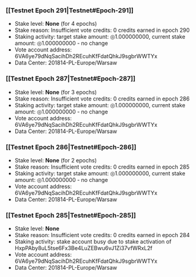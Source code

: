 ### [[Testnet Epoch 291|Testnet#Epoch-291]]
* Stake level: **None** (for 4 epochs)
* Stake reason: Insufficient vote credits: 0 credits earned in epoch 290
* Staking activity: target stake amount: ◎1.000000000, current stake amount: ◎1.000000000 - no change
* Vote account address: 6VA6ye79dNqSacihDh2REcuhKfFdatQhkJ9sgbrWWTYx
* Data Center: 201814-PL-Europe/Warsaw
### [[Testnet Epoch 287|Testnet#Epoch-287]]
* Stake level: **None** (for 3 epochs)
* Stake reason: Insufficient vote credits: 0 credits earned in epoch 286
* Staking activity: target stake amount: ◎1.000000000, current stake amount: ◎1.000000000 - no change
* Vote account address: 6VA6ye79dNqSacihDh2REcuhKfFdatQhkJ9sgbrWWTYx
* Data Center: 201814-PL-Europe/Warsaw
### [[Testnet Epoch 286|Testnet#Epoch-286]]
* Stake level: **None** (for 2 epochs)
* Stake reason: Insufficient vote credits: 0 credits earned in epoch 285
* Staking activity: target stake amount: ◎1.000000000, current stake amount: ◎1.000000000 - no change
* Vote account address: 6VA6ye79dNqSacihDh2REcuhKfFdatQhkJ9sgbrWWTYx
* Data Center: 201814-PL-Europe/Warsaw
### [[Testnet Epoch 285|Testnet#Epoch-285]]
* Stake level: **None**
* Stake reason: Insufficient vote credits: 0 credits earned in epoch 284
* Staking activity: stake account busy due to stake activation of HxpPAby8uL5tse6Fx3Be4LuZEBwu6vJ1Zi37vfWRxL2f
* Vote account address: 6VA6ye79dNqSacihDh2REcuhKfFdatQhkJ9sgbrWWTYx
* Data Center: 201814-PL-Europe/Warsaw